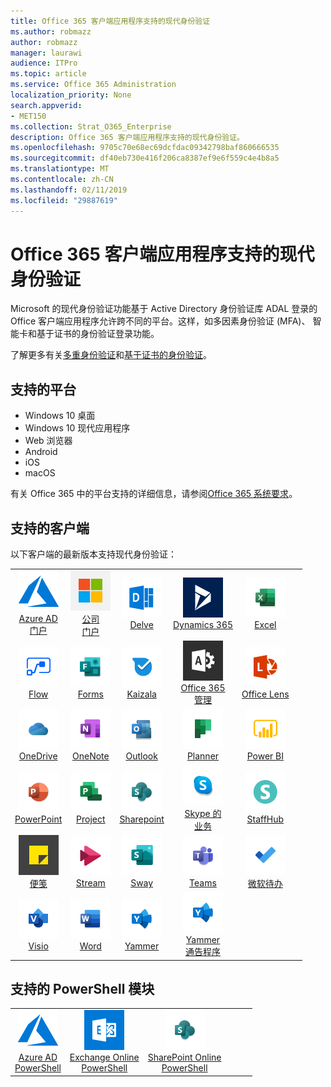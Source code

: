 ```yaml
---
title: Office 365 客户端应用程序支持的现代身份验证
ms.author: robmazz
author: robmazz
manager: laurawi
audience: ITPro
ms.topic: article
ms.service: Office 365 Administration
localization_priority: None
search.appverid:
- MET150
ms.collection: Strat_O365_Enterprise
description: Office 365 客户端应用程序支持的现代身份验证。
ms.openlocfilehash: 9705c70e68ec69dcfdac09342798baf860666535
ms.sourcegitcommit: df40eb730e416f206ca8387ef9e6f559c4e4b8a5
ms.translationtype: MT
ms.contentlocale: zh-CN
ms.lasthandoff: 02/11/2019
ms.locfileid: "29887619"
---
```

# <a name="office-365-client-app-support---modern-authentication"></a>Office 365 客户端应用程序支持的现代身份验证

Microsoft 的现代身份验证功能基于 Active Directory 身份验证库 ADAL 登录的 Office 客户端应用程序允许跨不同的平台。这样，如多因素身份验证 (MFA)、 智能卡和基于证书的身份验证登录功能。

了解更多有关[多重身份验证](https://docs.microsoft.com/azure/active-directory/authentication/multi-factor-authentication)和[基于证书的身份验证](https://docs.microsoft.com/azure/active-directory/active-directory-certificate-based-authentication-get-started)。

## <a name="supported-platforms"></a>支持的平台

 - Windows 10 桌面
 - Windows 10 现代应用程序
 - Web 浏览器
 - Android
 - iOS
 - macOS

有关 Office 365 中的平台支持的详细信息，请参阅[Office 365 系统要求](https://products.office.com/office-system-requirements)。

## <a name="supported-clients"></a>支持的客户端

以下客户端的最新版本支持现代身份验证：

| | | | | | |
|:---:|:---:|:---:|:---:|:---:|:---:|
| ![Azure 图标](media/o365-azure-64x64.png) <br> [Azure AD<br>门户](https://azure.microsoft.com/features/azure-portal/) | ![公司门户图标](media/o365-microsoft-64x64.png) <br> [公司<br>门户](https://docs.microsoft.com/intune-user-help/sign-in-to-the-company-portal) | ![深入图标](media/o365-delve-64x64.png) <br> [Delve](https://products.office.com/business/intelligent-search) | ![Dynamics 365 图标](media/o365-dynamics365-64x64.png) <br> [Dynamics 365](https://dynamics.microsoft.com) | ![Excel 图标](media/o365-excel-64x64.png) <br> [Excel](https://products.office.com/excel) |
| ![流图标](media/o365-flow-64x64.png) <br> [Flow](https://flow.microsoft.com) | ![表单图标](media/o365-forms-64x64.png) <br> [Forms](https://flow.microsoft.com/connectors/shared_microsoftforms/microsoft-forms/) | ![Kaizala 图标](media/o365-kaizala-64x64.png) <br> [Kaizala](https://products.office.com/en/business/microsoft-kaizala) | ![Office 365 管理图标](media/o365-o365admin-64x64.png) <br> [Office 365<br>管理](https://products.office.com/business/manage-office-365-admin-app) | ![镜头图标](media/o365-lens-64x64.png) <br> [Office Lens](https://www.microsoft.com/p/office-lens/9wzdncrfj3t8?activetab=pivot%3Aoverviewtab) | 
| ![OneDrive for Business 图标](media/o365-OneDrive-64x64.png) <br> [OneDrive](https://products.office.com/onedrive-for-business/online-cloud-storage) |  ![OneNote 图标](media/o365-OneNote-64x64.png) <br> [OneNote](https://products.office.com/onenote) | ![Outlook 图标](media/o365-outlook-64x64.png) <br> [Outlook](https://products.office.com/outlook) | ![计划工具图标](media/o365-planner-64x64.png) <br> [Planner](https://products.office.com/business/task-management-software) | ![PowerBI 图标](media/o365-powerbi-64x64.png) <br> [Power BI](https://powerbi.microsoft.com)
| ![PowerPoint 图标](media/o365-powerpoint-64x64.png) <br> [PowerPoint](https://products.office.com/powerpoint) | ![项目图标](media/o365-project-64x64.png) <br> [Project](https://products.office.com/project) | ![SharePoint 图标](media/o365-sharepoint-64x64.png) <br> [Sharepoint](https://products.office.com/sharepoint) | ![Skype 业务图标](media/o365-skypeforbusiness-64x64.png) <br> [Skype 的<br>业务](https://www.skype.com/business/) | ![StaffHub 图标](media/o365-staffhub-64x64.png) <br> [StaffHub](https://products.office.com/microsoft-staffhub/staff-scheduling-software)
| ![粘滞便笺图标](media/o365-stickynotes-64x64.png) <br> [便笺](https://www.microsoft.com/p/microsoft-sticky-notes/9nblggh4qghw) | ![流图标](media/o365-stream-64x64.png) <br> [Stream](https://stream.microsoft.com) | ![Sway 图标](media/o365-sway-64x64.png) <br> [Sway](https://sway.com) | ![团队图标](media/o365-teams-64x64.png) <br> [Teams](https://products.office.com/microsoft-teams/group-chat-software) | ![待办事项图标](media/o365-todo-64x64.png) <br> [微软待办](https://todo.microsoft.com)
| ![Visio 图标](media/o365-visio-64x64.png) <br> [Visio](https://products.office.com/visio/flowchart-software) | ![Word 图标](media/o365-word-64x64.png) <br> [Word](https://products.office.com/word) |![Yammer 图标](media/o365-yammer-64x64.png) <br> [Yammer](https://products.office.com/yammer/yammer-overview) | ![Yammer 图标](media/o365-yammer-64x64.png) <br> [Yammer<br>通告程序](https://products.office.com/yammer/yammer-overview) |  |

## <a name="supported-powershell-modules"></a>支持的 PowerShell 模块

| | | | | | |
|:---:|:---:|:---:|:---:|:---:|:---:|
| ![Azure 图标](media/o365-azure-64x64.png) <br> [Azure AD <br> PowerShell](https://docs.microsoft.com/powershell/azure/active-directory/overview?view=azureadps-2.0) | ![Exchange 图标](media/o365-exchange-64x64.png) <br> [Exchange Online <br> PowerShell](https://docs.microsoft.com/powershell/exchange/exchange-online/exchange-online-powershell?view=exchange-ps) | ![SharePoint 图标](media/o365-sharepoint-64x64.png) <br> [SharePoint Online <br> PowerShell](https://docs.microsoft.com/sharepoint/manage-team-and-communication-sites-in-powershell)